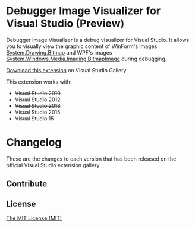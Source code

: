 # Debugger Image Visualizer for Visual Studio (Preview)

Debugger Image Visualizer is a debug visualizer for Visual Studio. It allows you to visually view the graphic content of WinForm's images [System.Drawing.Bitmap](https://msdn.microsoft.com/en-us/library/system.drawing.bitmap.aspx) and WPF's images [System.Windows.Media.Imaging.BitmapImage](https://msdn.microsoft.com/en-us/library/system.windows.media.imaging.bitmapimage.aspx) during debugging.

[Download this extension](https://visualstudiogallery.msdn.microsoft.com/xxxxxxxx-xxxx-xxxx-xxxx-xxxxxxxxxxxx) on Visual Studio Gallery.

This extension works with:
* ~~Visual Studio 2010~~
* ~~Visual Studio 2012~~
* ~~Visual Studio 2013~~
* Visual Studio 2015
* ~~Visual Studio 15~~

# Changelog

These are the changes to each version that has been released
on the official Visual Studio extension gallery.


## Contribute

## License

[The MIT License (MIT)](LICENSE)
